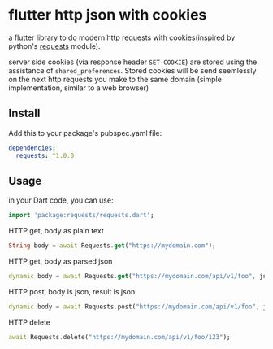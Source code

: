 # flutter http json with cookies

a flutter library to do modern http requests with cookies(inspired by python's [requests](https://github.com/requests/requests) module).

server side cookies (via response header `SET-COOKIE`) are stored using the assistance of `shared_preferences`. Stored cookies will be send seemlessly on the next http requests you make to the same domain (simple implementation, similar to a web browser)


## Install

Add this to your package's pubspec.yaml file:

```yaml
dependencies:
  requests: ^1.0.0
```

## Usage

in your Dart code, you can use:

```dart
import 'package:requests/requests.dart';
```


HTTP get, body as plain text

```dart
String body = await Requests.get("https://mydomain.com");
```

HTTP get, body as parsed json

```dart
dynamic body = await Requests.get("https://mydomain.com/api/v1/foo", json: true);
```

HTTP post, body is json, result is json

```dart
dynamic body = await Requests.post("https://mydomain.com/api/v1/foo", json: true, body: {"foo":"bar"} );
```

HTTP delete

```dart
await Requests.delete("https://mydomain.com/api/v1/foo/123");
```
